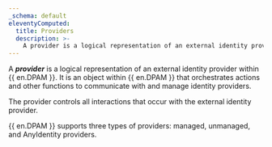 ```yaml
---
_schema: default
eleventyComputed:
  title: Providers
  description: >-
    A provider is a logical representation of an external identity provider within {{ en.DPAM }}.
---
```

A ***provider*** is a logical representation of an external identity provider within {{ en.DPAM }}. It is an object within {{ en.DPAM }} that orchestrates actions and other functions to communicate with and manage identity providers.

The provider controls all interactions that occur with the external identity provider.

{{ en.DPAM }} supports three types of providers: managed, unmanaged, and AnyIdentity providers.
